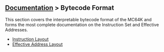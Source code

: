 ## [Documentation](../README.md) > Bytecode Format

This section covers the interpretable bytecode format of the MC64K and forms the most complete documentation on the Instruction Set and Effective Addresses.

* [Instruction Layout](./Instructions.md)
* [Effective Address Layout](./EffectiveAddress.md)

